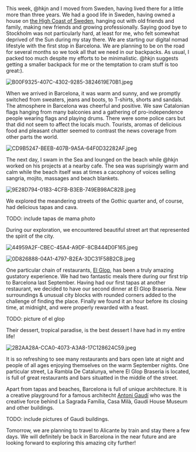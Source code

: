
This week, @hkjn and I moved from Sweden, having lived there for a little more than three years. We had a good life in Sweden, having owned a house on [the High Coast of Sweden](https://visitsweden.com/high-coast/), hanging out with old friends and family, making new friends and growing professionally. Saying good bye to Stockholm was not particularly hard, at least for me, who felt somewhat deprived of the Sun during my stay there.  We are starting our digital nomad lifestyle with the first stop in Barcelona. We are planning to be on the road for several months so we took all that we need in our backpacks. As usual, I packed too much despite my efforts to be minimalistic. @hkjn suggests getting a smaller backpack for me or the temptation to cram stuff is too great:).

![B00F9325-407C-4302-9285-3824619E70B1.jpeg](https://steemitimages.com/DQmVayKeP39c3pGc82VRoBtgaRaGsrpKErgaaaA7wTFS1f9/B00F9325-407C-4302-9285-3824619E70B1.jpeg)

When we arrived in Barcelona, it was warm and sunny, and we promptly switched from sweaters, jeans and boots, to T-shirts, shorts and sandals. The atmosphere in Barcelona was cheerful and positive. We saw Catalonian flags hanging from many balconies and a gathering of pro-independence people wearing flags and playing drums. There were some police cars but that did not seem to affect the locals much. Tourists, aromas of delicious food and pleasant chatter seemed to contrast the news coverage from other parts the world.  

 ![CD9B5247-BEEB-407B-9A5A-64F0D32282AF.jpeg](https://steemitimages.com/DQmTtC6Crp5gvKtSHqKqySBYH49LzL3twtmXKH7qNg8M7sQ/CD9B5247-BEEB-407B-9A5A-64F0D32282AF.jpeg)

The next day, I swam in the Sea and lounged on the beach while @hkjn worked on his projects at a nearby cafe. The sea was suprisingly warm and calm while the beach itself was at times a cacophony of voices selling sangria, mojito, massages and beach blankets.

![9E28D794-01B3-4CFB-B3EB-749EB98AC82B.jpeg](https://steemitimages.com/DQmXtewAMQicSJ4SAWN1CaifKxeNXKLsixY2NRYodj9jAUb/9E28D794-01B3-4CFB-B3EB-749EB98AC82B.jpeg)

We explored the meandering streets of the Gothic quarter and, of course, had delicious tapas and cava.

TODO: include tapas de mama photo

During our exploration, we encountered beautiful street art that represented the spirit of the city. 

![44959A2F-CBEC-45A4-A9DF-8CB444D0F165.jpeg](https://steemitimages.com/DQmXBuj8yhKoSCjVDUf3RNGEm9CYqD2yaCFHsYevzip6yHX/44959A2F-CBEC-45A4-A9DF-8CB444D0F165.jpeg)

![0D826888-04A1-4797-B2EA-3DC31F58B2CB.jpeg](https://steemitimages.com/DQmfSpJ8KakKW767kC7UobVD4jSh6dLqhLuEvkLDtjeauqS/0D826888-04A1-4797-B2EA-3DC31F58B2CB.jpeg)

One particular chain of restaurants, [El Glop](http://elglop.com/), has been a truly amazing gustatory experience. We had two fantastic meals there during our first trip to Barcelona last September. Having had our first tapas at another restaurant, we decided to have our second dinner at El Glop Braseria. New surroundings & unusual city blocks with rounded corners added to the challenge of finding the place. Finally we found it an hour before its closing time, at midnight, and were properly rewarded with a feast. 

TODO: picture of el glop

Their dessert, tropical paradise, is the best dessert I have had in my entire life!

![2B2AA28A-CCA0-4073-A3A8-17C128624C59.jpeg](https://steemitimages.com/DQmeDkiyDgc6q25qrWe8UdzAf6qt1K481uwrhs3oP2nPqub/2B2AA28A-CCA0-4073-A3A8-17C128624C59.jpeg)

It is so refreshing to see many restaurants and bars open late at night and people of all ages enjoying themselves on the warm September nights. One particular street, La Rambla De Catalunya, where El Glop Braseria is located, is full of great restaurants and bars situatted in the middle of the street. 

Apart from tapas and beaches, Barcelona is full of unique architecture. It is a creative playground for a famous architecht [Antoni Gaudí](https://en.m.wikipedia.org/wiki/Antoni_Gaud%C3%AD) who was the creative force behind La Sagrada Família, Casa Milà, Gaudí House Museum and other buildings. 

TODO: include pictures of Gaudi buildings.

Tomorrow, we are planning to travel to Alicante by train and stay there a few days. We will definitely be back in Barcelona in the near future and are looking forward to exploring this amazing city further!


